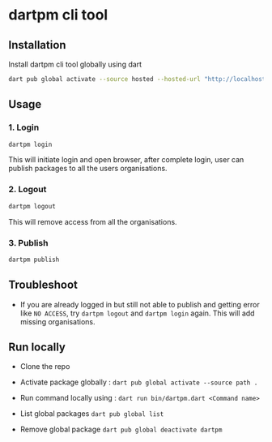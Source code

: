 # dartpm cli tool

## Installation

Install dartpm cli tool globally using dart

```bash
dart pub global activate --source hosted --hosted-url "http://localhost:8080" dartpm
```

## Usage

### 1. Login

```bash
dartpm login
```

This will initiate login and open browser, after complete login, user can publish packages to all the users organisations.

### 2. Logout

```bash
dartpm logout
```

This will remove access from all the organisations.

### 3. Publish

```bash
dartpm publish
```

## Troubleshoot

- If you are already logged in but still not able to publish and getting error like `NO ACCESS`, try `dartpm logout` and `dartpm login` again. This will add missing organisations.

## Run locally

- Clone the repo

- Activate package globally : `dart pub global activate --source path .`

- Run command locally using : `dart run bin/dartpm.dart <Command name>`

- List global packages `dart pub global list`

- Remove global package `dart pub global deactivate dartpm`
